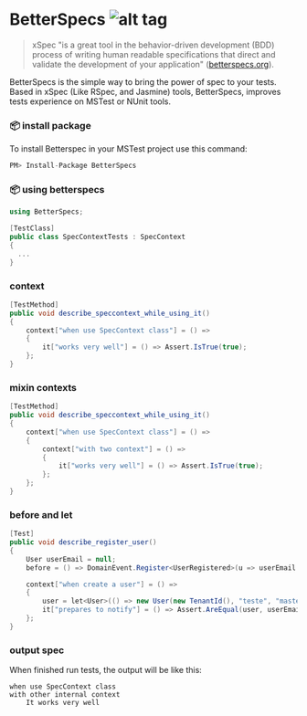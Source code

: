 # BetterSpecs ![alt tag](https://travis-ci.org/ycodeteam/betterspecs.svg?branch=master)
>xSpec "is a great tool in the behavior-driven development (BDD) process of writing human readable specifications that direct and validate the development of your application" ([betterspecs.org](http://betterspecs.org/)). 

BetterSpecs is the simple way to bring the power of spec to your tests. Based in xSpec (Like RSpec, and Jasmine) tools, BetterSpecs, improves tests experience on MSTest or NUnit tools. 

### :package: install package
To install Betterspec in your MSTest project use this command:

```csharp
PM> Install-Package BetterSpecs
```

### :package: using betterspecs
```csharp
using BetterSpecs;

[TestClass]
public class SpecContextTests : SpecContext
{
  ...
}
````

### context
```csharp
[TestMethod]
public void describe_speccontext_while_using_it()
{
    context["when use SpecContext class"] = () =>
    {
        it["works very well"] = () => Assert.IsTrue(true);
    };
}
````

### mixin contexts
```csharp
[TestMethod]
public void describe_speccontext_while_using_it()
{
    context["when use SpecContext class"] = () =>
    {
        context["with two context"] = () =>
        {
            it["works very well"] = () => Assert.IsTrue(true);
        };
    };
}
````

### before and let
```csharp
[Test]
public void describe_register_user()
{
    User userEmail = null;
    before = () => DomainEvent.Register<UserRegistered>(u => userEmail = u.UserCreated);

    context["when create a user"] = () =>
    {
        user = let<User>(() => new User(new TenantId(), "teste", "master", "teste@123.com"));
        it["prepares to notify"] = () => Assert.AreEqual(user, userEmail);
    };
}
````

### output spec
When finished run tests, the output will be like this:

```
when use SpecContext class
with other internal context
    It works very well
```
